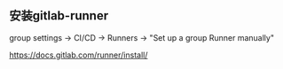 

## 安装gitlab-runner



group settings -> CI/CD -> Runners ->  "Set up a group Runner manually"

https://docs.gitlab.com/runner/install/


